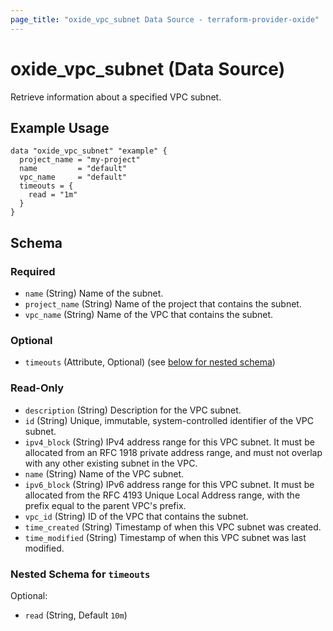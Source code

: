 ```yaml
---
page_title: "oxide_vpc_subnet Data Source - terraform-provider-oxide"
---
```


# oxide_vpc_subnet (Data Source)

Retrieve information about a specified VPC subnet.

## Example Usage

```hcl
data "oxide_vpc_subnet" "example" {
  project_name = "my-project"
  name         = "default"
  vpc_name     = "default"
  timeouts = {
    read = "1m"
  }
}
```

## Schema

### Required

- `name` (String) Name of the subnet.
- `project_name` (String) Name of the project that contains the subnet.
- `vpc_name` (String) Name of the VPC that contains the subnet.

### Optional

- `timeouts` (Attribute, Optional) (see [below for nested schema](#nestedatt--timeouts))

### Read-Only

- `description` (String) Description for the VPC subnet.
- `id` (String) Unique, immutable, system-controlled identifier of the VPC subnet.
- `ipv4_block` (String) IPv4 address range for this VPC subnet. It must be allocated from an RFC 1918 private address range, and must not overlap with any other existing subnet in the VPC.
- `name` (String) Name of the VPC subnet.
- `ipv6_block` (String) IPv6 address range for this VPC subnet. It must be allocated from the RFC 4193 Unique Local Address range, with the prefix equal to the parent VPC's prefix.
- `vpc_id` (String) ID of the VPC that contains the subnet.
- `time_created` (String) Timestamp of when this VPC subnet was created.
- `time_modified` (String) Timestamp of when this VPC subnet was last modified.

<a id="nestedatt--timeouts"></a>

### Nested Schema for `timeouts`

Optional:

- `read` (String, Default `10m`)
